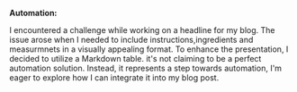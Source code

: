 **Automation:**

 I encountered a challenge while working on a headline for my blog. The issue arose when I needed to include  instructions,ingredients and measurmnets in a visually appealing format. To enhance the presentation, I decided to utilize a Markdown table. it's not claiming to be a perfect automation solution. Instead, it represents a  step towards automation, I'm eager to explore how I can integrate it into my blog post.
